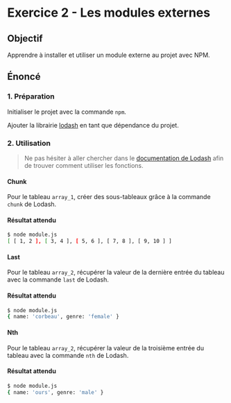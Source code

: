 # Exercice 2 - Les modules externes

## Objectif

Apprendre à installer et utiliser un module externe au projet avec NPM.

## Énoncé

### 1. Préparation

Initialiser le projet avec la commande `npm`.

Ajouter la librairie [lodash](https://www.npmjs.com/package/lodash) en tant que dépendance du projet.

### 2. Utilisation

> Ne pas hésiter à aller chercher dans le [documentation de Lodash](https://lodash.com/docs) afin de trouver comment
> utiliser les fonctions.

#### **Chunk**

Pour le tableau `array_1`, créer des sous-tableaux grâce à la commande `chunk` de Lodash.

#### **Résultat attendu**

```sh
$ node module.js
[ [ 1, 2 ], [ 3, 4 ], [ 5, 6 ], [ 7, 8 ], [ 9, 10 ] ]
```

#### **Last**

Pour le tableau `array_2`, récupérer la valeur de la dernière entrée du tableau avec la commande `last` de Lodash.

#### **Résultat attendu**

```sh
$ node module.js
{ name: 'corbeau', genre: 'female' }
```

#### **Nth**

Pour le tableau `array_2`, récupérer la valeur de la troisième entrée du tableau avec la commande `nth` de Lodash.

#### **Résultat attendu**

```sh
$ node module.js
{ name: 'ours', genre: 'male' }
```
